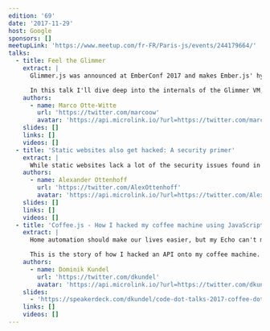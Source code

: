 ```yaml
---
edition: '69'
date: '2017-11-29'
host: Google
sponsors: []
meetupLink: 'https://www.meetup.com/fr-FR/Paris-js/events/244179664/'
talks:
  - title: Feel the Glimmer
    extract: |
      Glimmer.js was announced at EmberConf 2017 and makes Ember.js' hyper-fast rendering engine Glimmer available to everyone as a lightweight UI component library for the web. It also leads the way into the future of the Ember.js framework itself.

      In this talk I'll dive deep into the internals of the Glimmer VM, show how it's powers can be leveraged via Glimmer.js and explain what benefits TypeScript that both are written in provides. I'll end with a look into the future and explain how Glimmer.js and Ember.js will form an ecosystem that apps of all sizes can flourish in.
    authors:
      - name: Marco Otte-Witte
        url: 'https://twitter.com/marcoow'
        avatar: 'https://api.microlink.io/?url=https://twitter.com/marcoow&amps;embed=image.url'
    slides: []
    links: []
    videos: []
  - title: 'Static websites also get hacked: A security primer'
    extract: |
      While static websites lack a lot of the security issues found in dynamically generated webapps, they still face plenty of threats. Cross-site scripting, clickjacking, framebusting, referer leakage, and man in the middle attacks all sound awfully nasty, but what are they and why do we need to worry about them? Looking at realistic examples, I explain these kinds of attacks, and outline the tools that modern browsers provide to combat them.
    authors:
      - name: Alexander Ottenhoff
        url: 'https://twitter.com/AlexOttenhoff'
        avatar: 'https://api.microlink.io/?url=https://twitter.com/AlexOttenhoff&amps;embed=image.url'
    slides: []
    links: []
    videos: []
  - title: 'Coffee.js - How I hacked my coffee machine using JavaScript'
    extract: |
      Home automation should make our lives easier, but my Echo can't make me coffee. As a developer who turns caffeine into code, this is unacceptable. The only thing to do was use code to make coffee.

      This is the story of how I hacked an API onto my coffee machine. We'll look at why you would chose JavaScript to hack the machine, what you need to do to take control of a coffee machine (without too many shocks), and what other things we can do with JavaScript and hardware. As we wrap up with a look at what's next for my project, you'll be dreaming of the gadgets in your house that you can't wait to rip open and give an API.
    authors:
      - name: Dominik Kundel
        url: 'https://twitter.com/dkundel'
        avatar: 'https://api.microlink.io/?url=https://twitter.com/dkundel&amps;embed=image.url'
    slides:
      - 'https://speakerdeck.com/dkundel/code-dot-talks-2017-coffee-dot-js-how-i-hacked-my-coffee-machine-using-javascript'
    links: []
    videos: []
---
```

